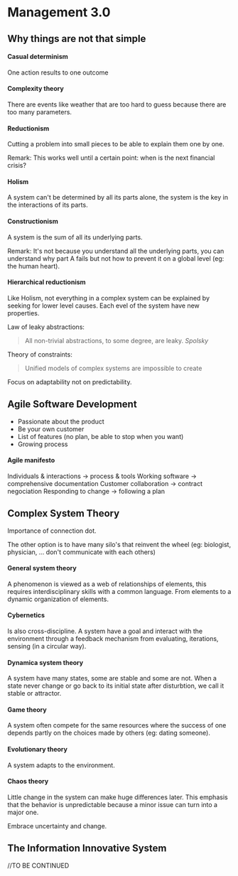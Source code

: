 # Management 3.0

## Why things are not that simple

#### Casual determinism

One action results to one outcome

#### Complexity theory

There are events like weather that are too hard to guess because there are too many parameters.

#### Reductionism

Cutting a problem into small pieces to be able to explain them one by one. 

Remark: This works well until a certain point: when is the next financial crisis?

#### Holism

A system can't be determined by all its parts alone, the system is the key in the interactions of its parts.

#### Constructionism

A system is the sum of all its underlying parts.

Remark: It's not because you understand all the underlying parts, you can understand why part A fails but not how to prevent it on a global level (eg: the human heart).

#### Hierarchical reductionism

Like Holism, not everything in a complex system can be explained by seeking for lower level causes. Each evel of the system have new properties.

Law of leaky abstractions:
> All non-trivial abstractions, to some degree, are leaky.
> _Spolsky_

Theory of constraints:
> Unified models of complex systems are impossible to create

Focus on adaptability not on predictability.

## Agile Software Development

- Passionate about the product
- Be your own customer
- List of features (no plan, be able to stop when you want)
- Growing process

#### Agile manifesto

Individuals & interactions -> process & tools
Working software -> comprehensive documentation
Customer collaboration -> contract negociation
Responding to change -> following a plan

## Complex System Theory

Importance of connection dot.

The other option is to have many silo's that reinvent the wheel (eg: biologist, physician, ... don't communicate with each others)

#### General system theory

A phenomenon is viewed as a web of relationships of elements, this requires interdisciplinary skills with a common language.
From elements to a dynamic organization of elements.

#### Cybernetics

Is also cross-discipline.
A system have a goal and interact with the environment through a feedback mechanism from evaluating, iterations, sensing (in a circular way).

#### Dynamica system theory

A system have many states, some are stable and some are not.
When a state never change or go back to its initial state after disturbtion, we call it stable or attractor.

#### Game theory

A system often compete for the same resources where the success of one depends partly on the choices made by others (eg: dating someone).

#### Evolutionary theory

A system adapts to the environment.

#### Chaos theory

Little change in the system can make huge differences later.
This emphasis that the behavior is unpredictable because a minor issue can turn into a major one.

Embrace uncertainty and change.

## The Information Innovative System

//TO BE CONTINUED